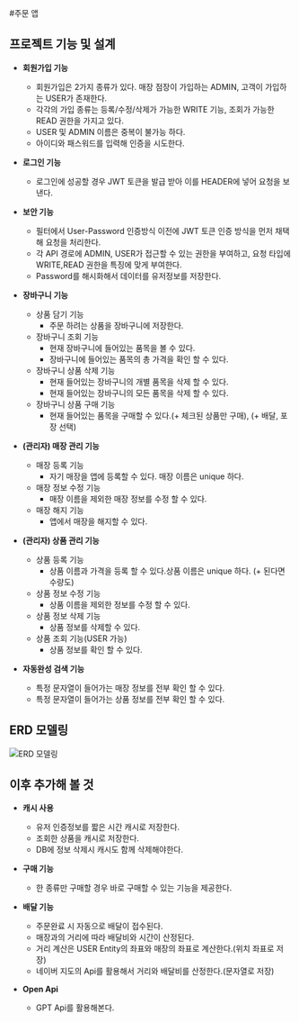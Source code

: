 #주문 앱 

## 프로젝트 기능 및 설계


- **회원가입 기능**
    * 회원가입은 2가지 종류가 있다. 매장 점장이 가입하는 ADMIN, 고객이 가입하는 USER가 존재한다.
    * 각각의 가입 종류는 등록/수정/삭제가 가능한 WRITE 기능, 조회가 가능한 READ 권한을 가지고 있다.
    * USER 및 ADMIN 이름은 중복이 불가능 하다. 
    * 아이디와 패스워드를 입력해 인증을 시도한다.

    
- **로그인 기능**
    * 로그인에 성공할 경우 JWT 토큰을 발급 받아 이를 HEADER에 넣어 요청을 보낸다.


- **보안 기능**
    * 필터에서 User-Password 인증방식 이전에 JWT 토큰 인증 방식을 먼저 채택해 요청을 처리한다.
    * 각 API 경로에 ADMIN, USER가 접근할 수 있는 권한을 부여하고, 요청 타입에 WRITE,READ 권한을 
    특징에 맞게 부여한다.
    * Password를 해시화해서 데이터를 유저정보를 저장한다.


- **장바구니 기능**
    * 상품 담기 기능  
      * 주문 하려는 상품을 장바구니에 저장한다.
    * 장바구니 조회 기능
      * 현재 장바구니에 들어있는 품목을 볼 수 있다.
      * 장바구니에 들어있는 품목의 총 가격을 확인 할 수 있다. 
    * 장바구니 상품 삭제 기능
      * 현재 들어있는 장바구니의 개별 품목을 삭제 할 수 있다.
      * 현재 들어있는 장바구니의 모든 품목을 삭제 할 수 있다.
    * 장바구니 상품 구매 기능 
      * 현재 들어있는 품목을 구매할 수 있다.(+ 체크된 상품만 구매), (+ 배달, 포장 선택)


- **(관리자) 매장 관리 기능**
    * 매장 등록 기능 
      * 자기 매장을 앱에 등록할 수 있다. 매장 이름은 unique 하다. 
    * 매장 정보 수정 기능
      * 매장 이름을 제외한 매장 정보를 수정 할 수 있다.
    * 매장 해지 기능
      * 앱에서 매장을 해지할 수 있다.


- **(관리자) 상품 관리 기능**
    * 상품 등록 기능 
      * 상품 이름과 가격을 등록 할 수 있다.상품 이름은 unique 하다. (+ 된다면 수량도)
    * 상품 정보 수정 기능 
      * 상품 이름을 제외한 정보를 수정 할 수 있다. 
    * 상품 정보 삭제 기능
      * 상품 정보를 삭제할 수 있다. 
    * 상품 조회 기능(USER 가능)
      * 상품 정보를 확인 할 수 있다.


- **자동완성 검색 기능**
    * 특정 문자열이 들어가는 매장 정보를 전부 확인 할 수 있다.
    * 특정 문자열이 들어가는 상품 정보를 전부 확인 할 수 있다.

## ERD 모델링

![ERD 모델링](E:\intellijU-save\commerce\commerce\src\main\resources\image\commerce-ERD.png)


## 이후 추가해 볼 것


- **캐시 사용**
    * 유저 인증정보를 짧은 시간 캐시로 저장한다.
    * 조회한 상품을 캐시로 저장한다.
    * DB에 정보 삭제시 캐시도 함께 삭제해야한다.


- **구매 기능**
    * 한 종류만 구매할 경우 바로 구매할 수 있는 기능을 제공한다.


- **배달 기능**
    * 주문완료 시 자동으로 배달이 접수된다.
    * 매장과의 거리에 따라 배달비와 시간이 산정된다. 
    * 거리 계산은 USER Entity의 좌표와 매장의 좌표로 계산한다.(위치 좌표로 저장)
    * 네이버 지도의 Api를 활용해서 거리와 배달비를 산정한다.(문자열로 저장)    


- **Open Api**
    * GPT Api를 활용해본다.